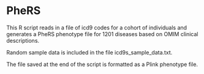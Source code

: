 # PheRS

This R script reads in a file of icd9 codes for a cohort of individuals and generates a PheRS phenotype file for 1201 diseases based on OMIM clinical descriptions.

Random sample data is included in the file icd9s_sample_data.txt. 

The file saved at the end of the script is formatted as a Plink phenotype file.
